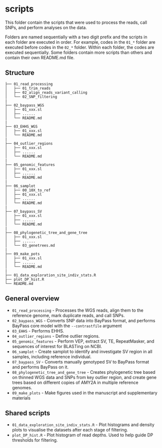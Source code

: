 # scripts

This folder contain the scripts that were used to process the reads, call SNPs, and perform analyses on the data.

Folders are named sequentially with a two digit prefix and the scripts in each folder are executed in order. For example, codes in the `01_*` folder are executed before codes in the `02_*` folder. Within each folder, the codes are executed sequentially. Some folders contain more scripts than others and contain their own README.md file.

## Structure

```
├── 01_read_processing
│   ├── 01_trim_reads
│   ├── 02_align_reads_variant_calling
│   └── 02_SNP_filtering
|
├── 02_baypass_WGS
│   ├── 01_xxx.sl
│   ├── ......
│   └── README.md
|
├── 03_EHHS_WGS
│   ├── 01_xxx.sl
│   └── README.md
|
├── 04_outlier_regions
│   ├── 01_xxx.sl
│   ├── ......
│   └── README.md
|
├── 05_genomic_features
│   ├── 01_xxx.sl
│   ├── ......
│   └── README.md
|
├── 06_samplot
│   ├── 00_10X_to_ref
│   ├── 01_xxx.sl
│   ├── ......
│   └── README.md
|
├── 07_baypass_SV
│   ├── 01_xxx.sl
│   ├── ......
│   └── README.md
|
├── 08_phylogenetic_tree_and_gene_tree
│   ├── 01_xxx.sl
│   ├── ......
│   └── 03_genetrees.md
|
├── 09_make_pots
│   ├── 01_xxx.sl
│   ├── ......
│   └── README.md
|
├── 01_data_exploration_site_indiv_stats.R
├── plot_DP_hist.R
└── README.md
```
## General overview

* `01_read_processing` - Processes the WGS reads, align them to the reference genome, mark duplicate reads, and call SNPs. 
* `02_baypass_WGS` - Converts SNP data into BayPass format, and performs BayPass core model with the `--contrastfile` argument
* `03_EHHS` - Performs EHHS.
* `04_outlier_regions` - Define outlier regions.
* `05_genomic_features` - Perform VEP, extract SV, TE, RepeatMasker, and sequences of interest for BLASTing on NCBI.
* `06_samplot` - Create samplot to identify and investigate SV region in all samples, including reference individual.
* `07_baypass_SV` - Converts manually genotyped SV to BayPass format and performs BayPass on it.
* `08_phylogenetic_tree_and_gene_tree` - Creates phylogenetic tree based on thinned WGS data and SNPs from key outlier region, and create gene trees based on different copies of AMY2A in multiple reference genomes.
* `09_make_plots` - Make figures used in the manuscript and supplementary materials

## Shared scripts
* `01_data_exploration_site_indiv_stats.R` - Plot histograms and density plots to visualise the datasets after each stage of filtering.
* `plot_DP_hist.R` - Plot histogram of read depths. Used to help guide DP thresholds for filtering.
